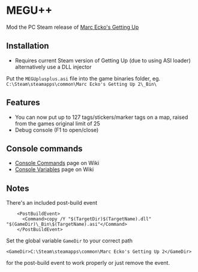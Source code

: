 # MEGU++
Mod the PC Steam release of [Marc Ecko's Getting Up](https://store.steampowered.com/app/260190/Marc_Ecks_Getting_Up_Contents_Under_Pressure/)

## Installation
- Requires current Steam version of Getting Up (due to using ASI loader) alternatively use a DLL injector

Put the `MEGUplusplus.asi` file into the game binaries folder, eg. `C:\Steam\steamapps\common\Marc Ecko's Getting Up 2\_Bin\`


## Features
- You can now put up to 127 tags/stickers/marker tags on a map, raised from the games original limit of 25
- Debug console (F1 to open/close)


## Console commands
- [Console Commands](../../wiki/Console-commands) page on Wiki
- [Console Variables](../../wiki/Console-variables) page on Wiki


## Notes

There's an included post-build event
```
    <PostBuildEvent>
      <Command>copy /Y "$(TargetDir)$(TargetName).dll" "$(GameDir)\_Bin\$(TargetName).asi"</Command>
    </PostBuildEvent>
```

Set the global variable `GameDir` to your correct path
```
<GameDir>C:\Steam\steamapps\common\Marc Ecko's Getting Up 2</GameDir>
```
for the post-build event to work properly or just remove the event.
